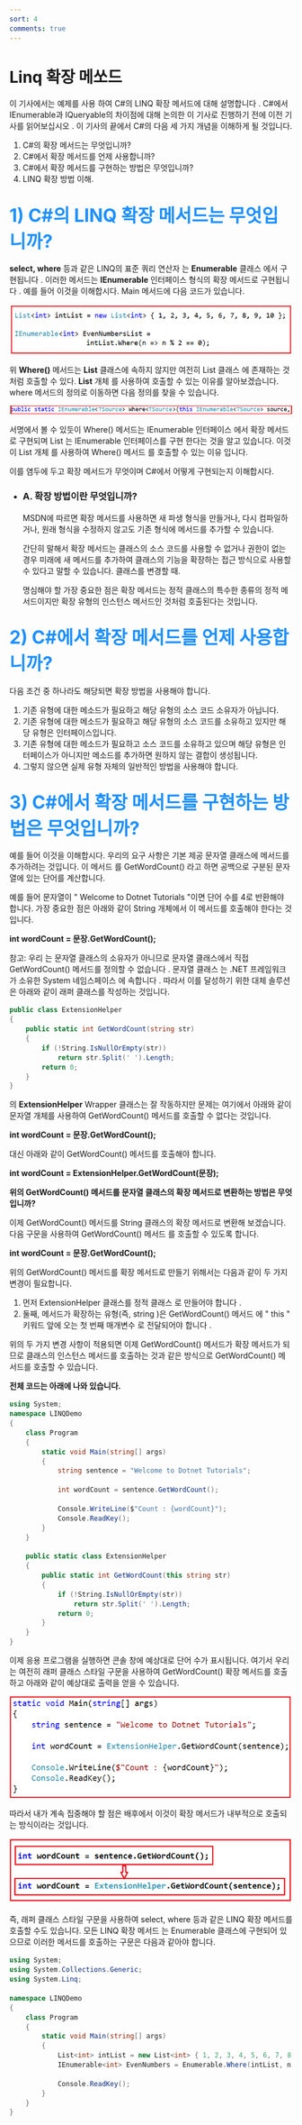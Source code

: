 ```yaml
---
sort: 4
comments: true
---
```


# Linq 확장 메쏘드
이 기사에서는 예제를 사용 하여 C#의 LINQ 확장 메서드에 대해 설명합니다 . C#에서 IEnumerable과 IQueryable의 차이점에 대해 논의한 이 기사로 진행하기 전에 이전 기사를 읽어보십시오 . 이 기사의 끝에서 C#의 다음 세 가지 개념을 이해하게 될 것입니다.

1. C#의 확장 메서드는 무엇입니까?
2. C#에서 확장 메서드를 언제 사용합니까?
3. C#에서 확장 메서드를 구현하는 방법은 무엇입니까?
4. LINQ 확장 방법 이해.




## <font color='dodgerblue' size="6">1) C#의 LINQ 확장 메서드는 무엇입니까?</font>
**select, where** 등과 같은 LINQ의 표준 쿼리  연산자 는 **Enumerable** 클래스 에서 구현됩니다  . 이러한 메서드는 **IEnumerable<T>** 인터페이스 형식의 확장 메서드로 구현됩니다 . 예를 들어 이것을 이해합시다. Main 메서드에 다음 코드가 있습니다.

![04_01_main.png](image/04/04_01_main.png)  

위  **Where()**  메서드는 **List<T>**  클래스에 속하지 않지만 여전히 List<T>  클래스 에 존재하는 것처럼 호출할 수 있다. **List<T>** 개체 를 사용하여 호출할 수 있는 이유를 알아보겠습니다. where 메서드의 정의로 이동하면 다음 정의를 찾을 수 있습니다.

![04_02_where.png](image/04/04_02_where.png)  

서명에서 볼 수 있듯이  Where()  메서드는 IEnumerable<T>  인터페이스 에서 확장 메서드로 구현되며  List<T>  는 IEnumerable<T>  인터페이스를 구현 한다는 것을 알고  있습니다. 이것이 List<T> 개체 를 사용하여 Where() 메서드 를 호출할 수 있는 이유 입니다.

이를 염두에 두고 확장 메서드가 무엇이며 C#에서 어떻게 구현되는지 이해합시다.

- ### A. 확장 방법이란 무엇입니까?

    MSDN에 따르면 확장 메서드를 사용하면 새 파생 형식을 만들거나, 다시 컴파일하거나, 원래 형식을 수정하지 않고도 기존 형식에 메서드를 추가할 수 있습니다. 

    간단히 말해서 확장 메서드는 클래스의 소스 코드를 사용할 수 없거나 권한이 없는 경우 미래에 새 메서드를 추가하여 클래스의 기능을 확장하는 접근 방식으로 사용할 수 있다고 말할 수 있습니다. 클래스를 변경할 때.

    명심해야 할 가장 중요한 점은 확장 메서드는 정적 클래스의 특수한 종류의 정적 메서드이지만 확장 유형의 인스턴스 메서드인 것처럼 호출된다는 것입니다. 
















## <font color='dodgerblue' size="6">2) C#에서 확장 메서드를 언제 사용합니까?</font> 
다음 조건 중 하나라도 해당되면 확장 방법을 사용해야 합니다.

1. 기존 유형에 대한 메소드가 필요하고 해당 유형의 소스 코드 소유자가 아닙니다.
2. 기존 유형에 대한 메소드가 필요하고 해당 유형의 소스 코드를 소유하고 있지만 해당 유형은 인터페이스입니다.
3. 기존 유형에 대한 메소드가 필요하고 소스 코드를 소유하고 있으며 해당 유형은 인터페이스가 아니지만 메소드를 추가하면 원하지 않는 결합이 생성됩니다.
4. 그렇지 않으면 실제 유형 자체의 일반적인 방법을 사용해야 합니다.


## <font color='dodgerblue' size="6">3) C#에서 확장 메서드를 구현하는 방법은 무엇입니까?</font> 
예를 들어 이것을 이해합시다. 우리의 요구 사항은 기본 제공 문자열 클래스에 메서드를 추가하려는 것입니다. 이 메서드 를 GetWordCount() 라고 하면 공백으로 구분된 문자열에 있는 단어를 계산합니다.

예를 들어 문자열이 " Welcome to Dotnet Tutorials "이면 단어 수를 4로 반환해야 합니다. 가장 중요한 점은 아래와 같이 String 개체에서 이 메서드를 호출해야 한다는 것입니다.

**int wordCount = 문장.GetWordCount();**

참고: 우리 는 문자열 클래스의 소유자가 아니므로 문자열 클래스에서 직접 GetWordCount() 메서드를 정의할 수 없습니다 . 문자열 클래스 는 .NET 프레임워크가 소유한 System 네임스페이스 에 속합니다 . 따라서 이를 달성하기 위한 대체 솔루션은 아래와 같이 래퍼 클래스를 작성하는 것입니다.

```cs
public class ExtensionHelper
{
    public static int GetWordCount(string str)
    {
        if (!String.IsNullOrEmpty(str))
            return str.Split(' ').Length;
        return 0;
    }
}
```

의 **ExtensionHelper** Wrapper 클래스는 잘 작동하지만 문제는 여기에서 아래와 같이 문자열 개체를 사용하여 GetWordCount() 메서드를 호출할 수 없다는 것입니다.

**int wordCount = 문장.GetWordCount();**

대신 아래와 같이 GetWordCount()  메서드를 호출해야 합니다.

**int wordCount = ExtensionHelper.GetWordCount(문장);**

**위의 GetWordCount() 메서드를 문자열 클래스의 확장 메서드로 변환하는 방법은 무엇입니까?**

이제 GetWordCount() 메서드를 String 클래스의 확장 메서드로 변환해 보겠습니다. 다음 구문을 사용하여 GetWordCount() 메서드 를 호출할 수 있도록 합니다.

**int wordCount = 문장.GetWordCount();**

위의 GetWordCount() 메서드를 확장 메서드로 만들기 위해서는 다음과 같이 두 가지 변경이 필요합니다.

1. 먼저 ExtensionHelper 클래스를 정적 ​​클래스 로 만들어야 합니다 .
2. 둘째, 메서드가 확장하는 유형(즉, string )은 GetWordCount() 메서드 에 " this " 키워드 앞에 오는 첫 번째 매개변수 로 전달되어야 합니다 .

위의 두 가지 변경 사항이 적용되면 이제 GetWordCount() 메서드가 확장 메서드가 되므로 클래스의 인스턴스 메서드를 호출하는 것과 같은 방식으로 GetWordCount()  메서드를 호출할 수 있습니다.

**전체 코드는 아래에 나와 있습니다.**

```cs
using System;
namespace LINQDemo
{
    class Program
    {
        static void Main(string[] args)
        {
            string sentence = "Welcome to Dotnet Tutorials";
            
            int wordCount = sentence.GetWordCount();

            Console.WriteLine($"Count : {wordCount}");
            Console.ReadKey();
        }
    }

    public static class ExtensionHelper
    {
        public static int GetWordCount(this string str)
        {
            if (!String.IsNullOrEmpty(str))
                return str.Split(' ').Length;
            return 0;
        }
    }
}
```

이제 응용 프로그램을 실행하면 콘솔 창에 예상대로 단어 수가 표시됩니다. 여기서 우리는 여전히  래퍼 클래스 스타일 구문을 사용하여 GetWordCount() 확장 메서드를 호출하고 아래와 같이 예상대로 출력을 얻을 수 있습니다.


![04_03_NewMain.png](image/04/04_03_NewMain.png)  

따라서 내가 계속 집중해야 할 점은 배후에서 이것이 확장 메서드가 내부적으로 호출되는 방식이라는 것입니다.

![04_04_NewMain2.png](image/04/04_04_NewMain2.png)  

즉, 래퍼 클래스 스타일 구문을 사용하여 select, where 등과 같은 LINQ 확장 메서드를 호출할 수도 있습니다. 모든 LINQ 확장 메서드 는 Enumerable 클래스에 구현되어 있으므로 이러한 메서드를 호출하는 구문은 다음과 같아야 합니다.

```cs
using System;
using System.Collections.Generic;
using System.Linq;

namespace LINQDemo
{
    class Program
    {
        static void Main(string[] args)
        {
            List<int> intList = new List<int> { 1, 2, 3, 4, 5, 6, 7, 8, 9, 10 };
            IEnumerable<int> EvenNumbers = Enumerable.Where(intList, n => n % 2 == 0);
            
            Console.ReadKey();
        }
    }
}
```


